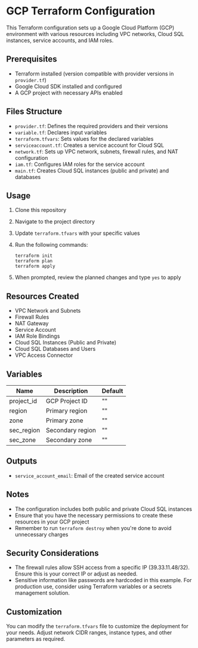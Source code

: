# GCP Terraform Configuration

This Terraform configuration sets up a Google Cloud Platform (GCP) environment with various resources including VPC networks, Cloud SQL instances, service accounts, and IAM roles.

## Prerequisites

- Terraform installed (version compatible with provider versions in `provider.tf`)
- Google Cloud SDK installed and configured
- A GCP project with necessary APIs enabled

## Files Structure

- `provider.tf`: Defines the required providers and their versions
- `variable.tf`: Declares input variables
- `terraform.tfvars`: Sets values for the declared variables
- `serviceaccount.tf`: Creates a service account for Cloud SQL
- `network.tf`: Sets up VPC network, subnets, firewall rules, and NAT configuration
- `iam.tf`: Configures IAM roles for the service account
- `main.tf`: Creates Cloud SQL instances (public and private) and databases

## Usage

1. Clone this repository
2. Navigate to the project directory
3. Update `terraform.tfvars` with your specific values
4. Run the following commands:

   ```
   terraform init
   terraform plan
   terraform apply
   ```

5. When prompted, review the planned changes and type `yes` to apply

## Resources Created

- VPC Network and Subnets
- Firewall Rules
- NAT Gateway
- Service Account
- IAM Role Bindings
- Cloud SQL Instances (Public and Private)
- Cloud SQL Databases and Users
- VPC Access Connector

## Variables

| Name | Description | Default |
|------|-------------|---------|
| project_id | GCP Project ID | "" |
| region | Primary region | "" |
| zone | Primary zone | "" |
| sec_region | Secondary region | "" |
| sec_zone | Secondary zone | "" |

## Outputs

- `service_account_email`: Email of the created service account

## Notes

- The configuration includes both public and private Cloud SQL instances
- Ensure that you have the necessary permissions to create these resources in your GCP project
- Remember to run `terraform destroy` when you're done to avoid unnecessary charges

## Security Considerations

- The firewall rules allow SSH access from a specific IP (39.33.11.48/32). Ensure this is your correct IP or adjust as needed.
- Sensitive information like passwords are hardcoded in this example. For production use, consider using Terraform variables or a secrets management solution.

## Customization

You can modify the `terraform.tfvars` file to customize the deployment for your needs. Adjust network CIDR ranges, instance types, and other parameters as required.